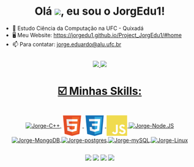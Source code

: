 <h1 align="center"> Olá <img src="https://raw.githubusercontent.com/MartinHeinz/MartinHeinz/master/wave.gif" width="30">, eu sou o JorgEdu1!</h1>

- 🌱 Estudo Ciência da Computação na UFC - Quixadá
- 🖥️ Meu Website: https://jorgedu1.github.io/Project_JorgEdu1/#home
- 📫 Para contatar: jorge.eduardo@alu.ufc.br

 ##

<div align="center">
  <a href="https://github.com/JorgEdu1">
  <img height="130px" src="https://github-readme-stats.vercel.app/api?username=JorgEdu1&show_icons=true&theme=apprentice&include_all_commits=true&count_private=true"/>
  <img height="130px" src="https://github-readme-stats.vercel.app/api/top-langs/?username=JorgEdu1&layout=compact&langs_count=7&theme=apprentice"/>
</div>
  
   ##
  <h1 align="center"> ☑️ Minhas Skills:</h1>
  <div style="display: inline_block" align="center"><br>
  <img align="center" alt="Jorge-C++" height="55" width="55" src="https://cdn.jsdelivr.net/gh/devicons/devicon/icons/cplusplus/cplusplus-original.svg" />
  <img align="center" alt="Jorge-HTML" height="55" width="55" src="https://raw.githubusercontent.com/devicons/devicon/master/icons/html5/html5-original.svg">
  <img align="center" alt="Jorge-CSS" height="55" width="55" src="https://raw.githubusercontent.com/devicons/devicon/master/icons/css3/css3-original.svg">
  <img align="center" alt="Jorge-Js" height="55" width="55" src="https://raw.githubusercontent.com/devicons/devicon/master/icons/javascript/javascript-plain.svg">
  <img align="center" alt="Jorge-Node.JS" height="55" width="55" src="https://cdn.jsdelivr.net/gh/devicons/devicon/icons/nodejs/nodejs-original-wordmark.svg" />
  <img align="center" alt="Jorge-MongoDB" height="55" width="55" src="https://cdn.jsdelivr.net/gh/devicons/devicon/icons/mongodb/mongodb-original-wordmark.svg" />
  <img align="center" alt="Jorge-postgres" height="55" width="55" src="https://cdn.jsdelivr.net/gh/devicons/devicon/icons/postgresql/postgresql-original-wordmark.svg" />
  <img align="center" alt="Jorge-mySQL" height="55" width="55" src="https://cdn.jsdelivr.net/gh/devicons/devicon/icons/mysql/mysql-original-wordmark.svg" />
  <img align="center" alt="Jorge-Linux" height="55" width="55" src="https://cdn.jsdelivr.net/gh/devicons/devicon/icons/linux/linux-original.svg" />
   
</div>
  
  ##
  
  <div align="center"> 
  <a style="a:hover{opacity: 0.9;}" href="https://instagram.com/jorge.sousacc" target="_blank"><img src="https://img.shields.io/badge/-Instagram-%23E4405F?style=for-the-badge&logo=instagram&logoColor=white" target="_blank"></a>
 <a href="https://discord.gg/JRG#4047" target="_blank"><img src="https://img.shields.io/badge/Discord-7289DA?style=for-the-badge&logo=discord&logoColor=white" target="_blank"></a> 
  <a href = "mailto:jorge.eduardo@alu.ufc.br"><img src="https://img.shields.io/badge/-Gmail-%23333?style=for-the-badge&logo=gmail&logoColor=white" target="_blank"></a>
  <a href="https://www.linkedin.com/in/jorge-eduardo-silva-sousa-353565227/" target="_blank"><img src="https://img.shields.io/badge/-LinkedIn-%230077B5?style=for-the-badge&logo=linkedin&logoColor=white" target="_blank"></a> 

</div>
  
